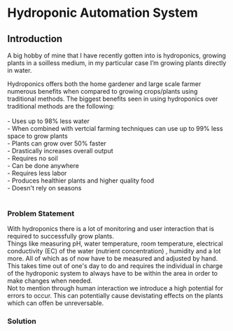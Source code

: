 # Hydroponic Automation System

## Introduction 

A big hobby of mine that I have recently gotten into is hydroponics, growing plants in a soilless medium, in my particular case I’m growing plants directly in water. </br>

Hydroponics offers both the home gardener and large scale farmer numerous benefits when compared to growing crops/plants using traditional methods.
The biggest benefits seen in using hydroponics over traditional methods are the following:</br></br>
    - Uses up to 98% less water</br>
    - When combined with vertcial farming techniques can use up to 99% less space to grow plants</br>
    - Plants can grow over 50% faster</br>
    - Drastically increases overall output</br>
    - Requires no soil</br>
    - Can be done anywhere</br>
    - Requires less labor</br>
    - Produces healthier plants and higher quality food</br>
    - Doesn't rely on seasons</br>
    </br>
 ### Problem Statement

With hydroponics there is a lot of monitoring and user interaction that is required to successfully grow plants.</br> Things like measuring pH, water temperature, room temperature, electrical conductivity (EC) of the water (nutrient concentration) , humidity and a lot more. All of which as of now have to be measured and adjusted by hand. </br> This takes time out of one's day to do and requires the individual in charge of the hydroponic system to always have to be within the area in order to make changes when needed. </br> Not to mention through human interaction we introduce a high potential for errors to occur. This can potentially cause devistating effects on the plants which can offen be unreversable.

### Solution
